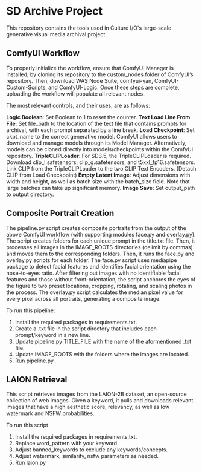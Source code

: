 # SD Archive Project
This repository contains the tools used in Culture I/O's large-scale generative visual media archival project. 

## ComfyUI Workflow
To properly initialize the workflow, ensure that ComfyUI Manager is installed, by cloning its repository to the custom_nodes folder of ComfyUI’s repository. Then, download WAS Node Suite, comfyui-yan, ComfyUI-Custom-Scripts, and ComfyUI-Logic. Once these steps are complete, uploading the workflow will populate all relevant nodes. 

The most relevant controls, and their uses, are as follows: 

**Logic Boolean**: Set Boolean to 1 to reset the counter.
**Text Load Line From File**: Set file_path to the location of the text file that contains prompts for archival, with each prompt separated by a line break. 
**Load Checkpoint**: Set ckpt_name to the correct generative model. ComfyUI allows users to download and manage models through its Model Manager. Alternatively, models can be cloned directly into models/checkpoints within the ComfyUI repository.
**TripleCLIPLoader**: For SD3.5, the TripleCLIPLoader is required. Download clip_l.safetensors, clip_g.safetensors, and t5xxl_fp16.safetensors. Link CLIP from the TripleCLIPLoader to the two CLIP Text Encoders. (Detach CLIP from Load Checkpoint)
**Empty Latent Image**: Adjust dimensions with width and height, as well as batch size with the batch_size field. Note that large batches can take up significant memory.
**Image Save**: Set output_path to output directory. 

## Composite Portrait Creation
The pipeline.py script creates composite portraits from the output of the above ComfyUI workflow (with supporting modules face.py and overlay.py). The script creates folders for each unique prompt in the title.txt file. Then, it processes all images in the IMAGE_ROOTS directories (delimit by commas) and moves them to the corresponding folders. Then, it runs the face.py and overlay.py scripts for each folder. The face.py script uses mediapipe package to detect facial features and identifies facial orientation using the nose-to-eyes ratio. After filtering out images with no identifiable facial features and those without front-orientation, the script anchores the eyes of the figure to two preset locations, cropping, rotating, and scaling photos in the process. The overlay.py script calculates the median pixel value for every pixel across all portraits, generating a composite image. 

To run this pipeline:
1. Install the required packages in requirements.txt.
2. Create a .txt file in the script directory that includes each prompt/keyword in a new line.
3. Update pipeline.py TITLE_FILE with the name of the aformentioned .txt file.
4. Update IMAGE_ROOTS with the folders where the images are located.
5. Run pipeline.py. 

## LAION Retrieval
This script retrieves images from the LAION-2B dataset, an open-source collection of web images. Given a keyword, it pulls and downloads relevant images that have a high aesthetic score, relevancy, as well as low watermark and NSFW probabilities. 

To run this script
1. Install the required packages in requirements.txt.
2. Replace word_pattern with your keyword.
3. Adjust banned_keywords to exclude any keywords/concepts.
4. Adjust watermark, similarity, nsfw parameters as needed.
5. Run laion.py


